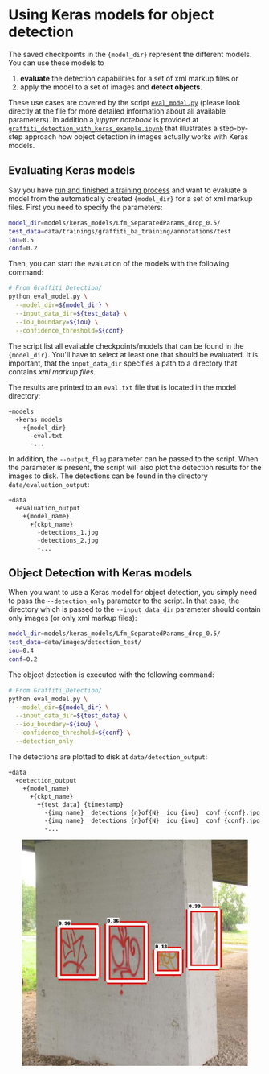 # Using Keras models for object detection

The saved checkpoints in the `{model_dir}` represent the different models. You can use these models to
1. **evaluate** the detection capabilities for a set of xml markup files or
2. apply the model to a set of images and **detect objects**.

These use cases are covered by the script <a href='eval_model.py'>`eval_model.py`</a> (please look directly at the file for more detailed information about all available parameters).
In addition a *jupyter notebook* is provided at <a href='graffiti_detection_with_keras_example.ipynb'>`graffiti_detection_with_keras_example.ipynb`</a> that illustrates a step-by-step approach how object detection in images actually works with Keras models.

## Evaluating Keras models

Say you have <a href='doc/training_example.md'>run and finished a training process</a> and want to evaluate a model from the automatically created `{model_dir}` for a set of xml markup files. First you need to specify the parameters:

```bash
model_dir=models/keras_models/Lfm_SeparatedParams_drop_0.5/
test_data=data/trainings/graffiti_ba_training/annotations/test
iou=0.5
conf=0.2
```

Then, you can start the evaluation of the models with the following command:

```bash
# From Graffiti_Detection/
python eval_model.py \
  --model_dir=${model_dir} \
  --input_data_dir=${test_data} \
  --iou_boundary=${iou} \
  --confidence_threshold=${conf}
```

The script list all evailable checkpoints/models that can be found in the `{model_dir}`. You'll have to select at least one that should be evaluated.
It is important, that the `input_data_dir` specifies a path to a directory that contains _xml markup files_.

The results are printed to an `eval.txt` file that is located in the model directory:
```
+models
  +keras_models
    +{model_dir}
      -eval.txt
      -...
```

In addition, the `--output_flag` parameter can be passed to the script. When the parameter is present, the script will also plot the detection results for the images to disk. The detections can be found in the directory `data/evaluation_output`:

```
+data
  +evaluation_output
    +{model_name}
      +{ckpt_name}
        -detections_1.jpg
        -detections_2.jpg
        -...
```

## Object Detection with Keras models

When you want to use a Keras model for object detection, you simply need to pass the `--detection_only` parameter to the script. In that case, the directory which is passed to the  `--input_data_dir` parameter should contain only images (or only xml markup files):

```bash
model_dir=models/keras_models/Lfm_SeparatedParams_drop_0.5/
test_data=data/images/detection_test/
iou=0.4
conf=0.2
```

The object detection is executed with the following command:

```bash
# From Graffiti_Detection/
python eval_model.py \
  --model_dir=${model_dir} \
  --input_data_dir=${test_data} \
  --iou_boundary=${iou} \
  --confidence_threshold=${conf} \
  --detection_only
```

The detections are plotted to disk at `data/detection_output`:
```
+data
  +detection_output
    +{model_name}
      +{ckpt_name}
        +{test_data}_{timestamp}
          -{img_name}__detections_{n}of{N}__iou_{iou}__conf_{conf}.jpg
          -{img_name}__detections_{n}of{N}__iou_{iou}__conf_{conf}.jpg
          -...
```

<p align="center">
  <img src="doc/img/lfm_detections.jpg" width=450 height=450>
</p>

